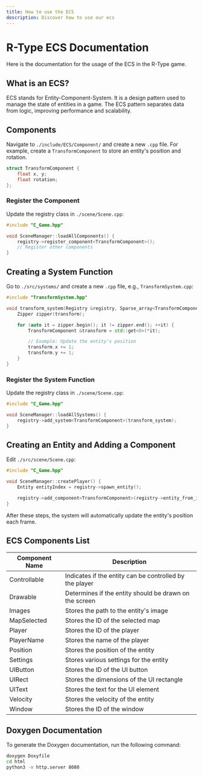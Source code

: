 ```yaml
---
title: How to use the ECS
description: Discover how to use our ecs 
---
```


# R-Type ECS Documentation

Here is the documentation for the usage of the ECS in the R-Type game.

## What is an ECS?

ECS stands for Entity-Component-System. It is a design pattern used to manage the state of entities in a game. The ECS pattern separates data from logic, improving performance and scalability.

## Components

Navigate to `./include/ECS/Component/` and create a new `.cpp` file. For example, create a `TransformComponent` to store an entity's position and rotation.

```hpp
struct TransformComponent {
    float x, y;
    float rotation;
};
```

### Register the Component

Update the registry class in `./scene/Scene.cpp`:

```cpp
#include "C_Game.hpp"

void SceneManager::loadAllComponents() {
    registry->register_component<TransformComponent>();
    // Register other components
}
```

## Creating a System Function

Go to `./src/systems/` and create a new `.cpp` file, e.g., `TransformSystem.cpp`:

```cpp
#include "TransformSystem.hpp"

void transform_system(Registry &registry, Sparse_array<TransformComponent> &transform) {
    Zipper zipper(transform);

    for (auto it = zipper.begin(); it != zipper.end(); ++it) {
        TransformComponent &transform = std::get<0>(*it);

        // Example: Update the entity's position
        transform.x += 1;
        transform.y += 1;
    }
}
```

### Register the System Function

Update the registry class in `./scene/Scene.cpp`:

```cpp
#include "C_Game.hpp"

void SceneManager::loadAllSystems() {
    registry->add_system<TransformComponent>(transform_system);
}
```

## Creating an Entity and Adding a Component

Edit `./src/scene/Scene.cpp`:

```cpp
#include "C_Game.hpp"

void SceneManager::createPlayer() {
    Entity entityIndex = registry->spawn_entity();

    registry->add_component<TransformComponent>(registry->entity_from_index(entityIndex), TransformComponent{100, 150, 90});
}
```

After these steps, the system will automatically update the entity's position each frame.

## ECS Components List

| Component Name | Description |
|----------------|-------------|
| Controllable   | Indicates if the entity can be controlled by the player |
| Drawable       | Determines if the entity should be drawn on the screen |
| Images         | Stores the path to the entity's image |
| MapSelected    | Stores the ID of the selected map |
| Player         | Stores the ID of the player |
| PlayerName     | Stores the name of the player |
| Position       | Stores the position of the entity |
| Settings       | Stores various settings for the entity |
| UIButton       | Stores the ID of the UI button |
| UIRect         | Stores the dimensions of the UI rectangle |
| UIText         | Stores the text for the UI element |
| Velocity       | Stores the velocity of the entity |
| Window         | Stores the ID of the window |

## Doxygen Documentation

To generate the Doxygen documentation, run the following command:

```bash
doxygen Doxyfile
cd html
python3 -m http.server 8080
```